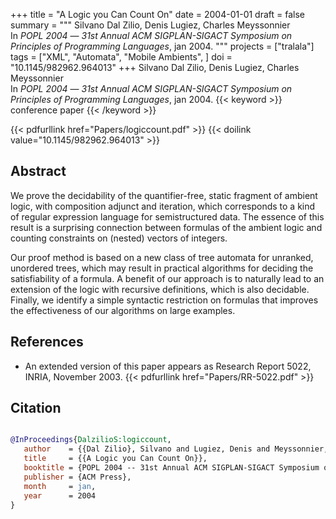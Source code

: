 +++
title = "A Logic you Can Count On"
date = 2004-01-01
draft = false
summary = """
Silvano Dal Zilio, Denis Lugiez, Charles Meyssonnier <br />
In _POPL 2004_ — _31st Annual ACM SIGPLAN-SIGACT Symposium on Principles of Programming Languages_, jan 2004.
"""
projects = ["tralala"]
tags = ["XML", "Automata", "Mobile Ambients", ]
doi = "10.1145/982962.964013"
+++
Silvano Dal Zilio, Denis Lugiez, Charles Meyssonnier <br />
In _POPL 2004_ — _31st Annual ACM SIGPLAN-SIGACT Symposium on Principles of Programming Languages_, jan 2004.
{{< keyword >}} conference paper {{< /keyword >}}


{{< pdfurllink href="Papers/logiccount.pdf" >}}
{{< doilink value="10.1145/982962.964013" >}}

## Abstract
We prove the decidability of the quantifier-free, static fragment of ambient logic, with
        composition adjunct and iteration, which corresponds to a kind of regular expression
        language for semistructured data. The essence of this result is a surprising connection
        between formulas of the ambient logic and counting constraints on (nested) vectors of
        integers.

Our proof method is based on a new class of tree automata for unranked, unordered trees,
        which may result in practical algorithms for deciding the satisfiability of a formula. A
        benefit of our approach is to naturally lead to an extension of the logic with recursive
        definitions, which is also decidable. Finally, we identify a simple syntactic restriction on
        formulas that improves the effectiveness of our algorithms on large examples.


## References
 * An extended version of this paper appears as
      Research Report 5022, INRIA, November 2003.
{{< pdfurllink href="Papers/RR-5022.pdf" >}}




## Citation

```bibtex

@InProceedings{DalzilioS:logiccount,
   author    = {{Dal Zilio}, Silvano and Lugiez, Denis and Meyssonnier, Charles},
   title     = {{A Logic you Can Count On}},
   booktitle = {POPL 2004 -- 31st Annual ACM SIGPLAN-SIGACT Symposium on Principles of Programming Languages},
   publisher = {ACM Press},
   month     = jan, 
   year      = 2004
}

````
